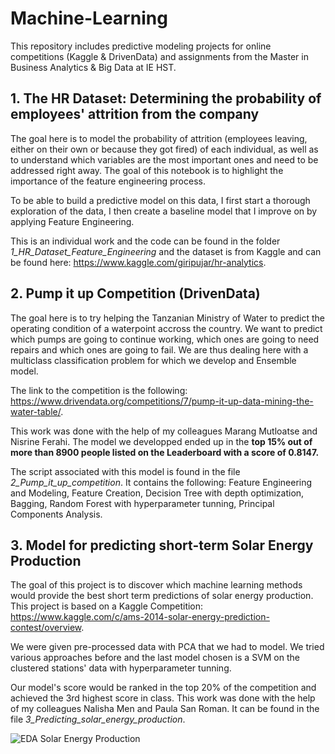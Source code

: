 # Machine-Learning
This repository includes predictive modeling projects for online competitions (Kaggle & DrivenData) and assignments from the Master in Business Analytics & Big Data at IE HST.


## 1. The HR Dataset: Determining the probability of employees' attrition from the company
The goal here is to model the probability of attrition (employees leaving, either on their own or because they got fired) of each individual, as well as to understand which variables are the most important ones and need to be addressed right away.
The goal of this notebook is to highlight the importance of the feature engineering process.

To be able to build a predictive model on this data, I first start a thorough exploration of the data, I then create a baseline model that I improve on by applying Feature Engineering.

This is an individual work and the code can be found in the folder *1_HR_Dataset_Feature_Engineering* and the dataset is from Kaggle and can be found here: https://www.kaggle.com/giripujar/hr-analytics.

## 2. Pump it up Competition (DrivenData)
The goal here is to try helping the Tanzanian Ministry of Water to predict the operating condition of a waterpoint accross the country. We want to predict which pumps are going to continue working, which ones are going to need repairs and which ones are going to fail. We are thus dealing here with a multiclass classification problem for which we develop and Ensemble model.

The link to the competition is the following: https://www.drivendata.org/competitions/7/pump-it-up-data-mining-the-water-table/.

This work was done with the help of my colleagues Marang Mutloatse and Nisrine Ferahi. The model we developped ended up in the **top 15% out of more than 8900 people listed on the Leaderboard with a score of 0.8147.**

The script associated with this model is found in the file *2_Pump_it_up_competition*. It contains the following: Feature Engineering and Modeling, Feature Creation, Decision Tree with depth optimization, Bagging, Random Forest with hyperparameter tunning, Principal Components Analysis.


## 3. Model for predicting short-term Solar Energy Production
The goal of this project is to discover which machine learning methods would provide the best short term predictions of solar energy production. 
This project is based on a Kaggle Competition: https://www.kaggle.com/c/ams-2014-solar-energy-prediction-contest/overview.

We were given pre-processed data with PCA that we had to model. We tried various approaches before and the last model chosen is a SVM on the clustered stations' data with hyperparameter tunning. 

Our model's score would be ranked in the top 20% of the competition and achieved the 3rd highest score in class. This work was done with the help of my colleagues Nalisha Men and Paula San Roman. It can be found in the file *3_Predicting_solar_energy_production*.

![EDA Solar Energy Production](/3_Predicting_solar_energy_production/Solar.jpg)
